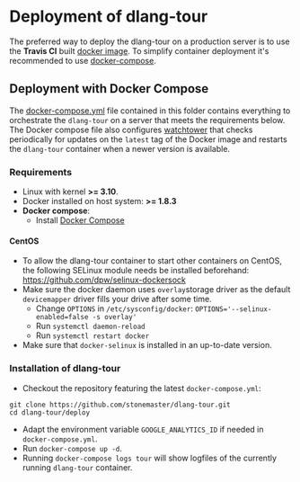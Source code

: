 # Deployment of dlang-tour

The preferred way to deploy the dlang-tour on a production
server is to use the **Travis CI** built [docker image](https://hub.docker.com/r/stonemaster/dlang-tour/).
To simplify container deployment it's recommended
to use [docker-compose](https//docs.docker.com/compose).

## Deployment with Docker Compose

The [docker-compose.yml](docker-compose.yml) file contained
in this folder contains everything to orchestrate the
`dlang-tour` on a server that meets the requirements below.
The Docker compose file also configures
[watchtower](https://github.com/CenturyLinkLabs/watchtower)
that checks periodically for updates on the `latest` tag of the Docker image
and restarts the `dlang-tour` container when a newer version is available.

### Requirements

 * Linux with kernel **>= 3.10**.
 * Docker installed on host system: **>= 1.8.3**
 * **Docker compose**: 
   * Install [Docker Compose](https://docs.docker.com/compose/install/)

#### CentOS

* To allow the dlang-tour container to start other containers
  on CentOS, the following SELinux module needs be installed
  beforehand: https://github.com/dpw/selinux-dockersock
* Make sure the docker daemon uses `overlay`storage driver
  as the default `devicemapper` driver fills your drive
  after some time.
  * Change `OPTIONS` in `/etc/sysconfig/docker`: `OPTIONS='--selinux-enabled=false -s overlay'`
  * Run `systemctl daemon-reload`
  * Run `systemctl restart docker`
* Make sure that `docker-selinux` is installed in an up-to-date
  version.

### Installation of dlang-tour

 * Checkout the repository featuring the latest `docker-compose.yml`:
```
git clone https://github.com/stonemaster/dlang-tour.git
cd dlang-tour/deploy
```
 * Adapt the environment variable `GOOGLE_ANALYTICS_ID` if needed
   in `docker-compose.yml`.
 * Run `docker-compose up -d`.
 * Running `docker-compose logs tour` will show logfiles of the currently
   running `dlang-tour` container.

